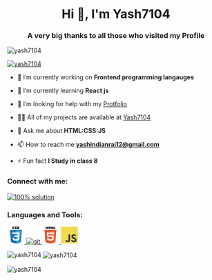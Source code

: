 <h1 align="center">Hi 👋, I'm Yash7104</h1>
<h3 align="center">A very big thanks to all those who visited my Profile</h3>

<p align="left"> <img src="https://komarev.com/ghpvc/?username=yash7104&label=Profile%20views&color=0e75b6&style=flat" alt="yash7104" /> </p>

<p align="left"> <a href="https://github.com/ryo-ma/github-profile-trophy"><img src="https://github-profile-trophy.vercel.app/?username=yash7104" alt="yash7104" /></a> </p>

- 🔭 I’m currently working on **Frontend programming langauges**

- 🌱 I’m currently learning **React js**

- 🤝 I’m looking for help with my [Protfolio](https://github.com/Yash7104/Protfolio.git)

- 👨‍💻 All of my projects are available at [Yash7104](Yash7104)

- 💬 Ask me about **HTML:CSS:JS**

- 📫 How to reach me **yashindianraj12@gmail.com**

- ⚡ Fun fact **I Study in class 8**

<h3 align="left">Connect with me:</h3>
<p align="left">
<a href="https://www.youtube.com/c/100% solution" target="blank"><img align="center" src="https://raw.githubusercontent.com/rahuldkjain/github-profile-readme-generator/master/src/images/icons/Social/youtube.svg" alt="100% solution" height="30" width="40" /></a>
</p>

<h3 align="left">Languages and Tools:</h3>
<p align="left"> <a href="https://www.w3schools.com/css/" target="_blank" rel="noreferrer"> <img src="https://raw.githubusercontent.com/devicons/devicon/master/icons/css3/css3-original-wordmark.svg" alt="css3" width="40" height="40"/> </a> <a href="https://git-scm.com/" target="_blank" rel="noreferrer"> <img src="https://www.vectorlogo.zone/logos/git-scm/git-scm-icon.svg" alt="git" width="40" height="40"/> </a> <a href="https://www.w3.org/html/" target="_blank" rel="noreferrer"> <img src="https://raw.githubusercontent.com/devicons/devicon/master/icons/html5/html5-original-wordmark.svg" alt="html5" width="40" height="40"/> </a> <a href="https://developer.mozilla.org/en-US/docs/Web/JavaScript" target="_blank" rel="noreferrer"> <img src="https://raw.githubusercontent.com/devicons/devicon/master/icons/javascript/javascript-original.svg" alt="javascript" width="40" height="40"/> </a> </p>

<p><img align="left" src="https://github-readme-stats.vercel.app/api/top-langs?username=yash7104&show_icons=true&locale=en&layout=compact" alt="yash7104" /></p>

<p>&nbsp;<img align="center" src="https://github-readme-stats.vercel.app/api?username=yash7104&show_icons=true&locale=en" alt="yash7104" /></p>

<p><img align="center" src="https://github-readme-streak-stats.herokuapp.com/?user=yash7104&" alt="yash7104" /></p>


<!---
Yash/Yash7104 is a ✨ special ✨ repository because its `README.md` (this file) appears on my GitHub profile.
--->
